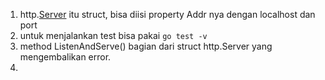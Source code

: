 1. http.[Server](server_test.go) itu struct, bisa diisi property Addr nya dengan localhost dan port 
2. untuk menjalankan test bisa pakai ```go test -v```
3. method ListenAndServe() bagian dari struct http.Server yang mengembalikan error.
4.

